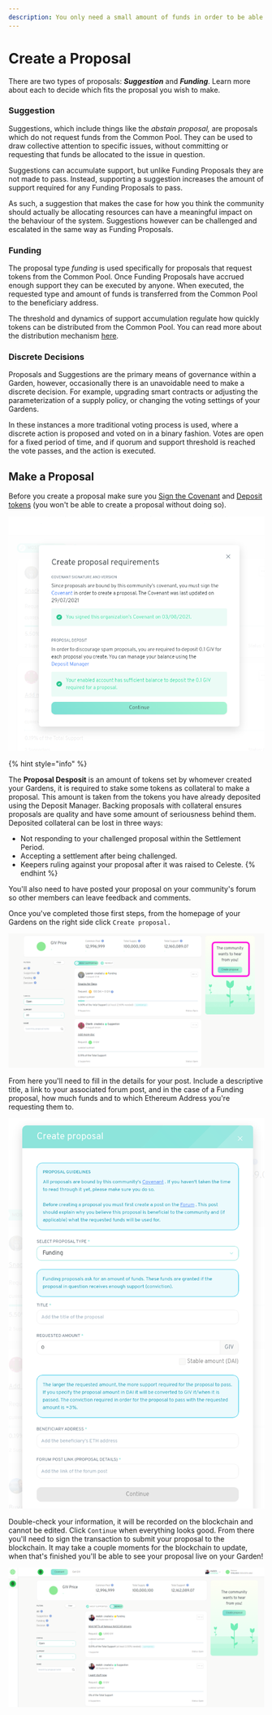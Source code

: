 ```yaml
---
description: You only need a small amount of funds in order to be able to create a proposal
---
```


# Create a Proposal

There are two types of proposals: _**Suggestion**_ and _**Funding**_. Learn more about each to decide which fits the proposal you wish to make.

### Suggestion

Suggestions, which include things like the _abstain proposal,_ are proposals which do not request funds from the Common Pool. They can be used to draw collective attention to specific issues, without committing or requesting that funds be allocated to the issue in question.

Suggestions can accumulate support, but unlike Funding Proposals they are not made to pass. Instead, supporting a suggestion increases the amount of support required for any Funding Proposals to pass.

As such, a suggestion that makes the case for how you think the community should actually be allocating resources can have a meaningful impact on the behaviour of the system. Suggestions however can be challenged and escalated in the same way as Funding Proposals.

### Funding

The proposal type _funding_ is used specifically for proposals that request tokens from the Common Pool. Once Funding Proposals have accrued enough support they can be executed by anyone. When executed, the requested type and amount of funds is transferred from the Common Pool to the beneficiary address.

The threshold and dynamics of support accumulation regulate how quickly tokens can be distributed from the Common Pool. You can read more about the distribution mechanism [here](https://wiki.1hive.org/projects/honey/distribution).

### Discrete Decisions

Proposals and Suggestions are the primary means of governance within a Garden, however, occasionally there is an unavoidable need to make a discrete decision. For example, upgrading smart contracts or adjusting the parameterization of a supply policy, or changing the voting settings of your Gardens.

In these instances a more traditional voting process is used, where a discrete action is proposed and voted on in a binary fashion. Votes are open for a fixed period of time, and if quorum and support threshold is reached the vote passes, and the action is executed.

## Make a Proposal

Before you create a proposal make sure you [Sign the Covenant](../getting-started/signing-the-covenant.md) and [Deposit tokens](../getting-started/deposit-collateral.md) \(you won't be able to create a proposal without doing so\).

![](../../.gitbook/assets/image%20%282%29.png)

{% hint style="info" %}


The **Proposal Desposit** is an amount of tokens set by whomever created your Gardens, it is required to stake some tokens as collateral to make a proposal. This amount is taken from the tokens you have already deposited using the Deposit Manager. Backing proposals with collateral ensures proposals are quality and have some amount of seriousness behind them. Deposited collateral can be lost in three ways:

* Not responding to your challenged proposal within the Settlement Period.
* Accepting a settlement after being challenged.
* Keepers ruling against your proposal after it was raised to Celeste.
{% endhint %}

You'll also need to have posted your proposal on your community's forum so other members can leave feedback and comments.

Once you've completed those first steps, from the homepage of your Gardens on the right side click `Create proposal.`

![](../../.gitbook/assets/createProposal.png)

From here you'll need to fill in the details for your post. Include a descriptive title, a link to your associated forum post, and in the case of a Funding proposal, how much funds and to which Ethereum Address you're requesting them to.

![](../../.gitbook/assets/proposalForm.png)

Double-check your information, it will be recorded on the blockchain and cannot be edited. Click `Continue` when everything looks good. From there you'll need to sign the transaction to submit your proposal to the blockchain. It may take a couple moments for the blockchain to update, when that's finished you'll be able to see your proposal live on your Garden!

![](../../.gitbook/assets/image.png)

